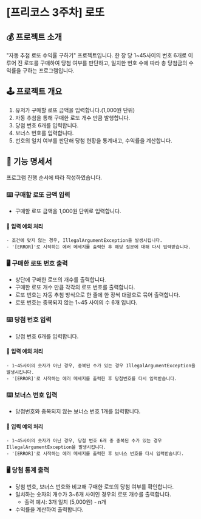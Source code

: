 # [프리코스 3주차] 로또

## 💰 프로젝트 소개
"자동 추첨 로또 수익률 구하기" 프로젝트입니다.
한 장 당 1~45사이의 번호 6개로 이루어 진 로또를 구매하여 당첨 여부를 판단하고, 일치한 번호 수에 따라 총 당첨금의 수익률을 구하는 프로그램입니다.

## 🕹 프로젝트 개요
1. 유저가 구매할 로또 금액을 입력합니다.(1,000원 단위)
2. 자동 추첨을 통해 구매한 로또 개수 만큼 발행합니다.
3. 당첨 번호 6개를 입력합니다.
4. 보너스 번호를 입력합니다.
5. 번호의 일치 여부를 판단해 당첨 현황을 통계내고, 수익률을 계산합니다.

## 📌 기능 명세서
프로그램 진행 순서에 따라 작성하였습니다.
### ⌨️ 구매할 로또 금액 입력
- 구매할 로또 금액을 1,000원 단위로 입력합니다.

#### 🚨 입력 예외 처리
    - 조건에 맞지 않는 경우, IllegalArgumentException을 발생시킵니다.
    - '[ERROR]'로 시작하는 에러 메세지를 출력한 후 해당 질문에 대해 다시 입력받습니다.

### 🖥 구매한 로또 번호 출력
- 상단에 구매한 로또의 개수를 출력합니다.
- 구매한 로또 개수 만큼 각각의 로또 번호를 출력합니다.
- 로또 번호는 자동 추첨 방식으로 한 줄에 한 장씩 대괄호로 묶어 출력합니다.
- 로또 번호는 중복되지 않는 1~45 사이의 수 6개 입니다.

### ⌨️ 당첨 번호 입력
- 당첨 번호 6개를 입력합니다.
#### 🚨 입력 예외 처리
    - 1~45사이의 숫자가 아닌 경우, 중복된 수가 있는 경우 IllegalArgumentException을 발생시킵니다.
    - '[ERROR]'로 시작하는 에러 메세지를 출력한 후 당첨번호를 다시 입력받습니다.

### ⌨️ 보너스 번호 입력
- 당첨번호와 중복되지 않는 보너스 번호 1개를 입력합니다.
#### 🚨 입력 예외 처리
    - 1~45사이의 숫자가 아닌 경우, 당첨 번호 6개 중 중복된 수가 있는 경우 IllegalArgumentException을 발생시킵니다.
    - '[ERROR]'로 시작하는 에러 메세지를 출력한 후 보너스 번호를 다시 입력받습니다.

### 🖥 당첨 통계 출력
- 당첨 번호, 보너스 번호와 비교해 구매한 로또의 당첨 여부를 확인합니다.
- 일치하는 숫자의 개수가 3~6개 사이인 경우의 로또 개수를 출력합니다.
  - 출력 예시: 3개 일치 (5,000원) - n개
- 수익률을 계산하여 출력합니다.